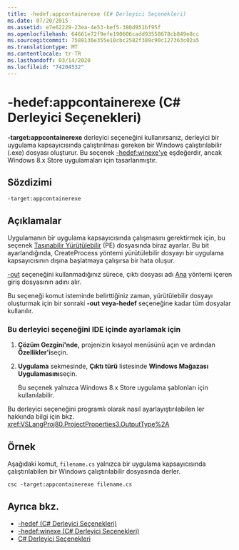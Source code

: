 ```yaml
---
title: -hedef:appcontainerexe (C# Derleyici Seçenekleri)
ms.date: 07/20/2015
ms.assetid: e7e62229-23ea-4e53-bef5-380d951bf95f
ms.openlocfilehash: 64661e72f9efe190606cadd93558678cb849e8cc
ms.sourcegitcommit: 7588136e355e10cbc2582f389c90c127363c02a5
ms.translationtype: MT
ms.contentlocale: tr-TR
ms.lasthandoff: 03/14/2020
ms.locfileid: "74204532"
---
```

# <a name="-targetappcontainerexe-c-compiler-options"></a>-hedef:appcontainerexe (C# Derleyici Seçenekleri)
**-target:appcontainerexe** derleyici seçeneğini kullanırsanız, derleyici bir uygulama kapsayıcısında çalıştırılması gereken bir Windows çalıştırılabilir (.exe) dosyası oluşturur. Bu seçenek [-hedef:winexe'ye](./target-winexe-compiler-option.md) eşdeğerdir, ancak Windows 8.x Store uygulamaları için tasarlanmıştır.  
  
## <a name="syntax"></a>Sözdizimi  
  
```console  
-target:appcontainerexe  
```  
  
## <a name="remarks"></a>Açıklamalar  
 Uygulamanın bir uygulama kapsayıcısında çalışmasını gerektirmek için, bu seçenek [Taşınabilir Yürütülebilir](/windows/desktop/Debug/pe-format) (PE) dosyasında biraz ayarlar. Bu bit ayarlandığında, CreateProcess yöntemi yürütülebilir dosyayı bir uygulama kapsayıcısının dışına başlatmaya çalışırsa bir hata oluşur.  
  
 [-out](./out-compiler-option.md) seçeneğini kullanmadığınız sürece, çıktı dosyası adı [Ana](../../programming-guide/main-and-command-args/index.md) yöntemi içeren giriş dosyasının adını alır.  
  
 Bu seçeneği komut isteminde belirttiğiniz zaman, yürütülebilir dosyayı oluşturmak için bir sonraki **-out** **veya-hedef** seçeneğine kadar tüm dosyalar kullanılır.  
  
### <a name="to-set-this-compiler-option-in-the-ide"></a>Bu derleyici seçeneğini IDE içinde ayarlamak için  
  
1. **Çözüm Gezgini'nde,** projenizin kısayol menüsünü açın ve ardından **Özellikler'i**seçin.  
  
2. **Uygulama** sekmesinde, **Çıktı türü** listesinde **Windows Mağazası Uygulamasını**seçin.  
  
     Bu seçenek yalnızca Windows 8.x Store uygulama şablonları için kullanılabilir.  
  
 Bu derleyici seçeneğini programlı olarak nasıl ayarlayıştırılabilen ler hakkında bilgi için bkz. <xref:VSLangProj80.ProjectProperties3.OutputType%2A>  
  
## <a name="example"></a>Örnek  
 Aşağıdaki komut, `filename.cs` yalnızca bir uygulama kapsayıcısında çalıştırılabilen bir Windows çalıştırılabilir dosyasında derler.  
  
```console  
csc -target:appcontainerexe filename.cs  
```  
  
## <a name="see-also"></a>Ayrıca bkz.

- [-hedef (C# Derleyici Seçenekleri)](./target-compiler-option.md)
- [-hedef:winexe (C# Derleyici Seçenekleri)](./target-winexe-compiler-option.md)
- [C# Derleyici Seçenekleri](./index.md)
